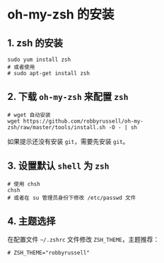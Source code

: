 # oh-my-zsh 的安装

## 1. zsh 的安装

```shell
sudo yum install zsh
# 或者使用
# sudo apt-get install zsh
```

## 2. 下载 `oh-my-zsh` 来配置 `zsh`

```shell
# wget 自动安装
wget https://github.com/robbyrussell/oh-my-zsh/raw/master/tools/install.sh -O - | sh
```

如果提示还没有安装 `git`，需要先安装 `git`。

## 3. 设置默认 `shell` 为 `zsh`

```shell
# 使用 chsh
chsh
# 或者在 su 管理员身份下修改 /etc/passwd 文件
```

## 4. 主题选择

在配置文件 `~/.zshrc` 文件修改 `ZSH_THEME`，主题推荐：

```shell
# ZSH_THEME="robbyrussell"
```

